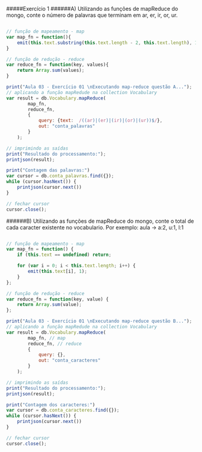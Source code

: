#####Exercício 1
######A) Utilizando as funções de mapReduce do mongo, conte o número de palavras que terminam em ar, er, ir, or, ur.
```JavaScript

// função de mapeamento - map
var map_fn = function(){
    emit(this.text.substring(this.text.length - 2, this.text.length), 1);
}

// função de redução - reduce
var reduce_fn = function(key, values){
    return Array.sum(values);
}

print("Aula 03 - Exercício 01 \nExecutando map-reduce questão A...");
// aplicando a função mapRedude na collection Vocabulary
var result = db.Vocabulary.mapReduce(
        map_fn, 
        reduce_fn,
        {
            query: {text:  /((ar)|(er)|(ir)|(or)|(ur))$/},
            out: "conta_palavras"
        }
    );

// imprimindo as saídas
print("Resultado do processamento:");
printjson(result);

print("Contagem das palavras:")
var cursor = db.conta_palavras.find({});
while (cursor.hasNext()) {
    printjson(cursor.next())
}

// fechar cursor
cursor.close();

```

######B) Utilizando as funções de mapReduce do mongo, conte o total de cada caracter existente no vocabulario. Por exemplo: aula -> a:2, u:1, l:1
```JavaScript

// função de mapeamento - map
var map_fn = function() {
    if (this.text == undefined) return;

    for (var i = 0; i < this.text.length; i++) {
        emit(this.text[i], 1);
    }
};

// função de redução - reduce
var reduce_fn = function(key, value) {
    return Array.sum(value);
};

print("Aula 03 - Exercício 01 \nExecutando map-reduce questão B...");
// aplicando a função mapRedude na collection Vocabulary
var result = db.Vocabulary.mapReduce(
        map_fn, // map
        reduce_fn, // reduce
        {
            query: {},
            out: "conta_caracteres"
        }
    );

// imprimindo as saídas
print("Resultado do processamento:");
printjson(result);

print("Contagem dos caracteres:")
var cursor = db.conta_caracteres.find({});
while (cursor.hasNext()) {
    printjson(cursor.next())
}

// fechar cursor
cursor.close();

```    
